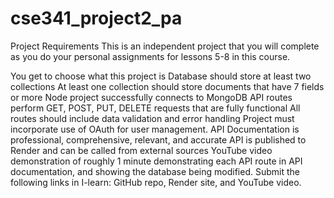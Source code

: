 # cse341_project2_pa
Project Requirements
This is an independent project that you will complete as you do your personal assignments for lessons 5-8 in this course.

You get to choose what this project is
Database should store at least two collections
At least one collection should store documents that have 7 fields or more
Node project successfully connects to MongoDB
API routes perform GET, POST, PUT, DELETE requests that are fully functional
All routes should include data validation and error handling
Project must incorporate use of OAuth for user management.
API Documentation is professional, comprehensive, relevant, and accurate
API is published to Render and can be called from external sources
YouTube video demonstration of roughly 1 minute demonstrating each API route in API documentation, and showing the database being modified.
Submit the following links in I-learn: GitHub repo, Render site, and YouTube video.
